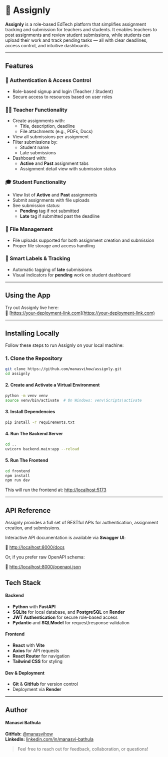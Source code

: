 # 📘 Assignly

**Assignly** is a role-based EdTech platform that simplifies assignment tracking and submission for teachers and students. It enables teachers to post assignments and review student submissions, while students can upload their work and track pending tasks — all with clear deadlines, access control, and intuitive dashboards.

---

## Features

### 🔐 Authentication & Access Control
- Role-based signup and login (Teacher / Student)
- Secure access to resources based on user roles

### 🧑‍🏫 Teacher Functionality
- Create assignments with:
  - Title, description, deadline
  - File attachments (e.g., PDFs, Docs)
- View all submissions per assignment
- Filter submissions by:
  - Student name
  - Late submissions
- Dashboard with:
  - **Active** and **Past** assignment tabs
  - Assignment detail view with submission status

### 🎓 Student Functionality
- View list of **Active** and **Past** assignments
- Submit assignments with file uploads
- See submission status:
  - **Pending** tag if not submitted
  - **Late** tag if submitted past the deadline

### 📂 File Management
- File uploads supported for both assignment creation and submission
- Proper file storage and access handling

### 🧠 Smart Labels & Tracking
- Automatic tagging of **late** submissions
- Visual indicators for **pending** work on student dashboard

---

## Using the App

Try out Assignly live here:  
🔗 [https://your-deployment-link.com](https://your-deployment-link.com)

---

## Installing Locally

Follow these steps to run Assignly on your local machine:

### 1. Clone the Repository
```bash
git clone https://github.com/manasvihow/assignly.git
cd assignly
```
#### 2. Create and Activate a Virtual Environment
```bash
python -m venv venv
source venv/bin/activate  # On Windows: venv\Scripts\activate
```

#### 3. Install Dependencies
```bash
pip install -r requirements.txt
```

#### 4. Run The Backend Server
```bash
cd ..
uvicorn backend.main:app --reload
```

#### 5. Run The Frontend
```bash
cd frontend
npm install
npm run dev
```

This will run the frontend at: [http://localhost:5173](http://localhost:5173)

---

## API Reference

Assignly provides a full set of RESTful APIs for authentication, assignment creation, and submissions.

Interactive API documentation is available via **Swagger UI**:

🔗 [http://localhost:8000/docs](http://localhost:8000/docs)

Or, if you prefer raw OpenAPI schema:

🔗 [http://localhost:8000/openapi.json](http://localhost:8000/openapi.json)

## Tech Stack

#### Backend
- **Python** with **FastAPI** 
- **SQLite** for local database, and **PostgreSQL** on **Render**
- **JWT Authentication** for secure role-based access
- **Pydantic** and **SQLModel** for request/response validation

#### Frontend
- **React** with **Vite**
- **Axios** for API requests
- **React Router** for navigation
- **Tailwind CSS** for styling

#### Dev & Deployment
- **Git** & **GitHub** for version control
- Deployment via **Render**

---

## Author

#### Manasvi Bathula 
**GitHub:** [@manasvihow](https://github.com/manasvihow)  
**LinkedIn:** [linkedin.com/in/manasvi-bathula](https://linkedin.com/in/manasvi-bathula/)   

> Feel free to reach out for feedback, collaboration, or questions!


